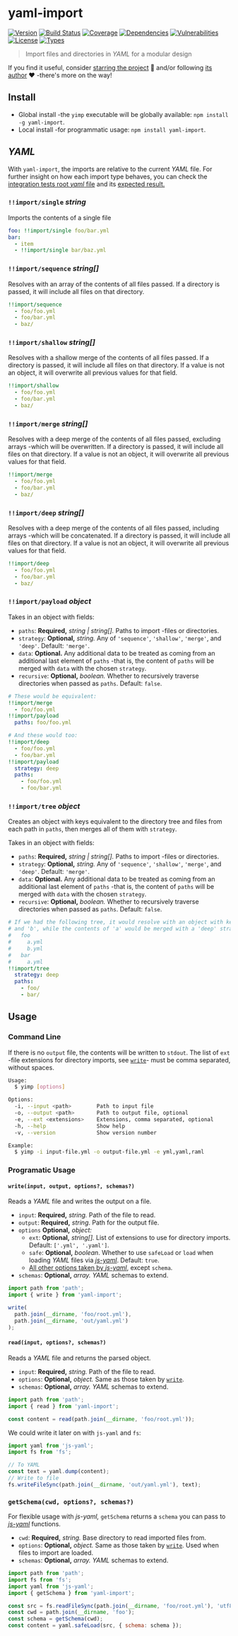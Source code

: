# yaml-import

[![Version](https://img.shields.io/npm/v/yaml-import.svg)](https://www.npmjs.com/package/yaml-import)
[![Build Status](https://img.shields.io/travis/rafamel/yaml-import/master.svg)](https://travis-ci.org/rafamel/yaml-import)
[![Coverage](https://img.shields.io/coveralls/rafamel/yaml-import/master.svg)](https://coveralls.io/github/rafamel/yaml-import)
[![Dependencies](https://img.shields.io/david/rafamel/yaml-import.svg)](https://david-dm.org/rafamel/yaml-import)
[![Vulnerabilities](https://img.shields.io/snyk/vulnerabilities/npm/yaml-import.svg)](https://snyk.io/test/npm/yaml-import)
[![License](https://img.shields.io/github/license/rafamel/yaml-import.svg)](https://github.com/rafamel/yaml-import/blob/master/LICENSE)
[![Types](https://img.shields.io/npm/types/yaml-import.svg)](https://www.npmjs.com/package/yaml-import)

> Import files and directories in *YAML* for a modular design

If you find it useful, consider [starring the project](https://github.com/rafamel/yaml-import) 💪 and/or following [its author](https://github.com/rafamel) ❤️ -there's more on the way!

## Install

- Global install -the `yimp` executable will be globally available: `npm install -g yaml-import`.
- Local install -for programmatic usage: `npm install yaml-import`.

## *YAML*

With `yaml-import`, the imports are relative to the current *YAML* file. For further insight on how each import type behaves, you can check the [integration tests root *yaml* file](https://github.com/rafamel/yaml-import/blob/master/test/fixtures/root.yml) and its [expected result.](https://github.com/rafamel/yaml-import/blob/master/test/fixtures/result.json)

### `!!import/single` *string*

Imports the contents of a single file

```yaml
foo: !!import/single foo/bar.yml
bar:
  - item
  - !!import/single bar/baz.yml
```

### `!!import/sequence` *string[]*

Resolves with an array of the contents of all files passed. If a directory is passed, it will include all files on that directory.

```yaml
!!import/sequence
  - foo/foo.yml
  - foo/bar.yml
  - baz/
```

### `!!import/shallow` *string[]*

Resolves with a shallow merge of the contents of all files passed. If a directory is passed, it will include all files on that directory. If a value is not an object, it will overwrite all previous values for that field.

```yaml
!!import/shallow
  - foo/foo.yml
  - foo/bar.yml
  - baz/
```

### `!!import/merge` *string[]*

Resolves with a deep merge of the contents of all files passed, excluding arrays -which will be overwritten. If a directory is passed, it will include all files on that directory. If a value is not an object, it will overwrite all previous values for that field.

```yaml
!!import/merge
  - foo/foo.yml
  - foo/bar.yml
  - baz/
```

### `!!import/deep` *string[]*

Resolves with a deep merge of the contents of all files passed, including arrays -which will be concatenated. If a directory is passed, it will include all files on that directory. If a value is not an object, it will overwrite all previous values for that field.

```yaml
!!import/deep
  - foo/foo.yml
  - foo/bar.yml
  - baz/
```

### `!!import/payload` *object*

Takes in an object with fields:

- `paths`: **Required,** *string | string[].* Paths to import -files or directories.
- `strategy`: **Optional,** *string.* Any of `'sequence'`, `'shallow'`, `'merge'`, and `'deep'`. Default: `'merge'`.
- `data`: **Optional.** Any additional data to be treated as coming from an additional last element of `paths` -that is, the content of `paths` will be merged with `data` with the chosen `strategy`.
- `recursive`: **Optional,** *boolean.* Whether to recursively traverse directories when passed as `paths`. Default: `false`.

```yaml
# These would be equivalent:
!!import/merge
  - foo/foo.yml
!!import/payload
  paths: foo/foo.yml

# And these would too:
!!import/deep
  - foo/foo.yml
  - foo/bar.yml
!!import/payload
  strategy: deep
  paths:
    - foo/foo.yml
    - foo/bar.yml
```

### `!!import/tree` *object*

Creates an object with keys equivalent to the directory tree and files from each path in `paths`, then merges all of them with `strategy`.

Takes in an object with fields:

- `paths`: **Required,** *string | string[].* Paths to import -files or directories.
- `strategy`: **Optional,** *string.* Any of `'sequence'`, `'shallow'`, `'merge'`, and `'deep'`. Default: `'merge'`.
- `data`: **Optional.** Any additional data to be treated as coming from an additional last element of `paths` -that is, the content of `paths` will be merged with `data` with the chosen `strategy`.
- `recursive`: **Optional,** *boolean.* Whether to recursively traverse directories when passed as `paths`. Default: `false`.

```yaml
# If we had the following tree, it would resolve with an object with keys 'a'
# and 'b', while the contents of 'a' would be merged with a 'deep' strategy:
#   foo
#     a.yml
#     b.yml
#   bar
#     a.yml
!!import/tree
  strategy: deep
  paths:
    - foo/
    - bar/
```

## Usage

### Command Line

If there is no `output` file, the contents will be written to `stdout`. The list of `ext` -file extensions for directory imports, see [`write`](#writeinput-output-options-schemas)- must be comma separated, without spaces.

```bash
Usage:
  $ yimp [options]

Options:
  -i, --input <path>        Path to input file
  -o, --output <path>       Path to output file, optional
  -e, --ext <extensions>    Extensions, comma separated, optional
  -h, --help                Show help
  -v, --version             Show version number

Example:
  $ yimp -i input-file.yml -o output-file.yml -e yml,yaml,raml
```

### Programatic Usage

#### `write(input, output, options?, schemas?)`

Reads a *YAML* file and writes the output on a file.

- `input`: **Required,** *string.* Path of the file to read.
- `output`: **Required,** *string*. Path for the output file.
- `options` **Optional,** *object:*
  - `ext`: **Optional,** *string[].* List of extensions to use for directory imports. Default: `['.yml', '.yaml']`.
  - `safe`: **Optional,** *boolean*. Whether to use `safeLoad` or `load` when loading *YAML* files via [*js-yaml*](https://www.npmjs.com/package/js-yaml). Default: `true`.
  - [All other options taken by *js-yaml*](https://github.com/nodeca/js-yaml#safeload-string---options-), except `schema`.
- `schemas`: **Optional,** *array.* *YAML* schemas to extend.

```javascript
import path from 'path';
import { write } from 'yaml-import';

write(
  path.join(__dirname, 'foo/root.yml'),
  path.join(__dirname, 'out/yaml.yml')
);
```

#### `read(input, options?, schemas?)`

Reads a *YAML* file and returns the parsed object.

- `input`: **Required,** *string.* Path of the file to read.
- `options`: **Optional,** *object.* Same as those taken by [`write`](#writeinput-output-options-schemas).
- `schemas`: **Optional,** *array.* *YAML* schemas to extend.

```javascript
import path from 'path';
import { read } from 'yaml-import';

const content = read(path.join(__dirname, 'foo/root.yml'));
```

We could write it later on with `js-yaml` and `fs`:

```javascript
import yaml from 'js-yaml';
import fs from 'fs';

// To YAML
const text = yaml.dump(content);
// Write to file
fs.writeFileSync(path.join(__dirname, 'out/yaml.yml'), text);
```

### `getSchema(cwd, options?, schemas?)`

For flexible usage with *js-yaml,* `getSchema` returns a `schema` you can pass to [*js-yaml*](https://www.npmjs.com/package/js-yaml) functions.

- `cwd`: **Required,** *string.* Base directory to read imported files from.
- `options`: **Optional,** *object.* Same as those taken by [`write`](#writeinput-output-options-schemas). Used when files to import are loaded.
- `schemas`: **Optional,** *array.* *YAML* schemas to extend.

```javascript
import path from 'path';
import fs from 'fs';
import yaml from 'js-yaml';
import { getSchema } from 'yaml-import';

const src = fs.readFileSync(path.join(__dirname, 'foo/root.yml'), 'utf8');
const cwd = path.join(__dirname, 'foo');
const schema = getSchema(cwd);
const content = yaml.safeLoad(src, { schema: schema });
```
